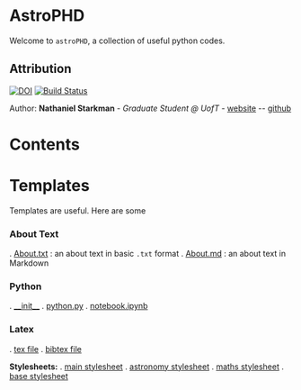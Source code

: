 # AstroPHD

Welcome to 	`astroPHD`, a collection of useful python codes.

## Attribution

[![DOI](https://zenodo.org/badge/192425953.svg)](https://zenodo.org/badge/latestdoi/192425953)
[![Build Status](https://travis-ci.org/nstarman/astroPHD.svg?branch=master)](https://travis-ci.org/nstarman/astroPHD)

Author: **Nathaniel Starkman** - *Graduate Student @ UofT* - [website](http://www.astro.utoronto.ca/~starkman/) -- [github](https://github.com/nstarman)


# Contents


# Templates
Templates are useful. Here are some

### About Text
. [About.txt](templates/ABOUT/ABOUT.txt) : an about text in basic `.txt` format
. [About.md](templates/ABOUT/ABOUT.md) : an about text in Markdown

### Python

. [\_\_init\_\_](templates/python/__init__.py "initialization file")
. [python.py](templates/python/python.py "standard python file")
. [notebook.ipynb](templates/python/notebook.ipynb "standard Jupter Notebook")

### Latex

. [tex file](templates/latex/main.tex)
. [bibtex file](templates/latex/main.bib)

**Stylesheets:**
. [main stylesheet](templates/latex/util/main.cls)
. [astronomy stylesheet](templates/latex/util/astronomy.cls)
. [maths stylesheet](templates/latex/util/maths.cls)
. [base stylesheet](templates/latex/util/base.cls)
